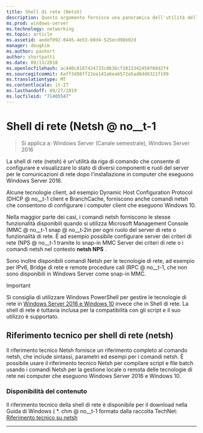 ```yaml
---
title: Shell di rete (Netsh)
description: Questo argomento fornisce una panoramica dell'utilità della riga di comando netsh (Network Shell) in Windows Server 2016.
ms.prod: windows-server
ms.technology: networking
ms.topic: article
ms.assetid: aedef092-8445-4e53-b9d4-525ecd98b02d
manager: dougkim
ms.author: pashort
author: shortpatti
ms.date: 09/13/2018
ms.openlocfilehash: ac440c8187424733c0636cf2013342458f08d2f4
ms.sourcegitcommit: 6aff3d88ff22ea141a6ea6572a5ad8dd6321f199
ms.translationtype: MT
ms.contentlocale: it-IT
ms.lasthandoff: 09/27/2019
ms.locfileid: "71405547"
---
```

# <a name="network-shell-netsh"></a>Shell di rete \(Netsh @ no__t-1

>Si applica a: Windows Server (Canale semestrale), Windows Server 2016

La shell di rete (netsh) è un'utilità da riga di comando che consente di configurare e visualizzare lo stato di diversi componenti e ruoli del server per le comunicazioni di rete dopo l'installazione in computer che eseguono Windows Server 2016.

Alcune tecnologie client, ad esempio Dynamic Host Configuration Protocol \(DHCP @ no__t-1 client e BranchCache, forniscono anche comandi netsh che consentono di configurare i computer client che eseguono Windows 10.

Nella maggior parte dei casi, i comandi netsh forniscono le stesse funzionalità disponibili quando si utilizza Microsoft Management Console \(MMC @ no__t-1 snap @ no__t-2in per ogni ruolo del server di rete o funzionalità di rete. È ad esempio possibile configurare server dei criteri di rete \(NPS @ no__t-1 tramite lo snap-in MMC Server dei criteri di rete o i comandi netsh nel contesto **netsh NPS** .

Sono inoltre disponibili comandi Netsh per le tecnologie di rete, ad esempio per IPv6, Bridge di rete e remote procedure call \(RPC @ no__t-1, che non sono disponibili in Windows Server come snap-in MMC.

>[!IMPORTANT]
>Si consiglia di utilizzare Windows PowerShell per gestire le tecnologie di rete in [Windows Server 2016 e Windows 10](https://technet.microsoft.com/library/mt156917.aspx) invece che in Shell di rete. La shell di rete è tuttavia inclusa per la compatibilità con gli script e il suo utilizzo è supportato.

## <a name="network-shell-netsh-technical-reference"></a>Riferimento tecnico per shell di rete (netsh)

Il riferimento tecnico Netsh fornisce un riferimento completo al comando netsh, che include sintassi, parametri ed esempi per i comandi netsh. È possibile usare il riferimento tecnico Netsh per compilare script e file batch usando i comandi Netsh per la gestione locale o remota delle tecnologie di rete nei computer che eseguono Windows Server 2016 e Windows 10.  
  
### <a name="content-availability"></a>Disponibilità del contenuto  
  
Il riferimento tecnico della shell di rete è disponibile per il download nella Guida di Windows \( *. chm @ no__t-1 formato dalla raccolta TechNet: [Riferimento tecnico su netsh](https://gallery.technet.microsoft.com/Netsh-Technical-Reference-c46523dc)  
  
---
